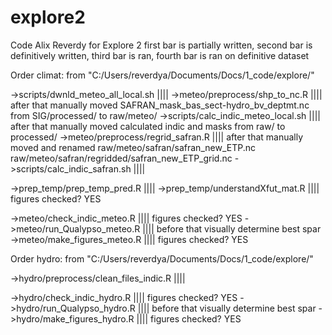 # explore2
Code Alix Reverdy for Explore 2
first bar is partially written, second bar is definitively written, third bar is ran, fourth bar is ran on definitive dataset



Order climat:
from "C:/Users/reverdya/Documents/Docs/1_code/explore/"

->scripts/dwnld_meteo_all_local.sh			||||
->meteo/preprocess/shp_to_nc.R				||||	after that manually moved SAFRAN_mask_bas_sect-hydro_bv_deptmt.nc from SIG/processed/ to raw/meteo/
->scripts/calc_indic_meteo_local.sh			||||	after that manually moved calculated indic and masks from raw/ to processed/
->meteo/preprocess/regrid_safran.R			||||	after that manually moved and renamed raw/meteo/safran/safran_new_ETP.nc raw/meteo/safran/regridded/safran_new_ETP_grid.nc
->scripts/calc_indic_safran.sh				||||

->prep_temp/prep_temp_pred.R				||||
->prep_temp/understandXfut_mat.R			||||	figures checked? YES

->meteo/check_indic_meteo.R				||||	figures checked? YES
->meteo/run_Qualypso_meteo.R				||||	before that visually determine best spar
->meteo/make_figures_meteo.R				||||	figures checked? YES



Order hydro:
from "C:/Users/reverdya/Documents/Docs/1_code/explore/"

->hydro/preprocess/clean_files_indic.R			||||

->hydro/check_indic_hydro.R				||||	figures checked? YES
->hydro/run_Qualypso_hydro.R				||||	before that visually determine best spar
->hydro/make_figures_hydro.R				||||	figures checked? YES